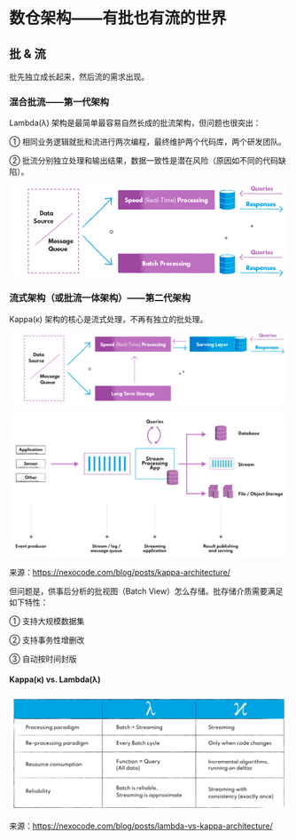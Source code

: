 # 数仓架构——有批也有流的世界

## 批 & 流

批先独立成长起来，然后流的需求出现。

### 混合批流——第一代架构

Lambda(λ) 架构是最简单最容易自然长成的批流架构，但问题也很突出：

① 相同业务逻辑就批和流进行两次编程，最终维护两个代码库，两个研发团队。

② 批流分别独立处理和输出结果，数据一致性是潜在风险（原因如不同的代码缺陷）。

![](dw-arch-lambda.png)

### 流式架构（或批流一体架构）——第二代架构

Kappa(κ) 架构的核心是流式处理，不再有独立的批处理。

![](dw-arch-kappa.png)

![](dw-arch-kappa-details.png)

来源：https://nexocode.com/blog/posts/kappa-architecture/

但问题是，供事后分析的批视图（Batch View）怎么存储。批存储介质需要满足如下特性：

① 支持大规模数据集

② 支持事务性增删改

③ 自动按时间封版

#### Kappa(κ) vs. Lambda(λ)

![](dw-arch-lambda-vs-kappa.png)

来源：https://nexocode.com/blog/posts/lambda-vs-kappa-architecture/
